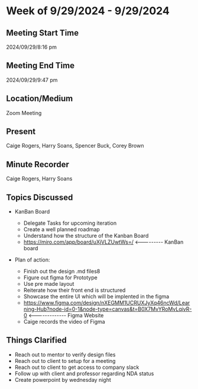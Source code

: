 # Week of 9/29/2024 - 9/29/2024

## Meeting Start Time

2024/09/29/8:16 pm

## Meeting End Time

2024/09/29/9:47 pm

## Location/Medium

Zoom Meeting

## Present

Caige Rogers, Harry Soans, Spencer Buck, Corey Brown

## Minute Recorder

Caige Rogers, Harry Soans 

## Topics Discussed
- KanBan Board
  + Delegate Tasks for upcoming iteration
  + Create a well planned roadmap 
  + Understand how the structure of the Kanban Board
  + https://miro.com/app/board/uXjVLZUwtWs=/ <--------- KanBan board
    
- Plan of action:
  + Finish out the design .md files8
  + Figure out figma for Prototype
  + Use pre made layout
  + Reiterate how their front end is structured
  + Showcase the entire UI which will be implented in the figma
  + https://www.figma.com/design/nXEGMM1UCRUXJyXq46ncWd/Learning-Hub?node-id=0-1&node-type=canvas&t=B0X7MvYRoMvLqivR-0 <------------- Figma Website
  + Caige records the video of Figma 

## Things Clarified
  + Reach out to mentor to verify design files
  + Reach out to client to setup for a meeting
  + Reach out to client to get access to company slack
  + Follow up with client and professor regarding NDA status
  + Create powerpoint by wednesday night 


